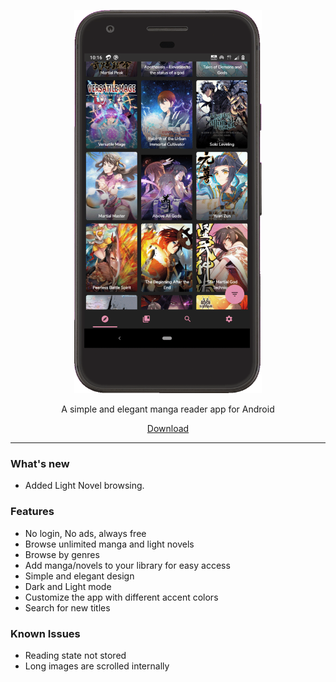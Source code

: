 <p align="center">
  <img width="300" src="https://github.com/AP-Atul/mangatain/blob/main/assets/app.gif" alt="app gif">
</p>

<p align="center">
  A simple and elegant manga reader app for Android
</p>

<p align="center">
  <a href="https://github.com/AP-Atul/mangatain/releases/download/v0.2/mangatain.apk" > Download </a>
</p>


---
### What's new
* Added Light Novel browsing.


### Features

* No login, No ads, always free
* Browse unlimited manga and light novels
* Browse by genres
* Add manga/novels to your library for easy access
* Simple and elegant design
* Dark and Light mode
* Customize the app with different accent colors
* Search for new titles


### Known Issues

* Reading state not stored
* Long images are scrolled internally
